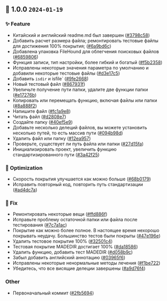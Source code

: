 ## 🎉 1.0.0 `2024-01-19`
### ✨ Feature
- Китайский и английский readme.md был завершен ([#3798c58](https://github.com/kwooshung/files/commit/3798c58de0462d60c3e4171fce683a42647518f4))
- Добавить расчет размера файла; ремонтировать тестовые файлы для достижения 100% покрытия; ([#6a9bd6c](https://github.com/kwooshung/files/commit/6a9bd6ce08a73b3cd2669a7a6f0771ac4ae0c723))
- Добавлена ​​упаковка FileHound для облегчения поисковых файлов ([#6859806](https://github.com/kwooshung/files/commit/68598065ef83a335df92c79b8e0b278182b8ddf9))
- Функция записи, тип настройки, более гибкий и богатый ([#f5b2358](https://github.com/kwooshung/files/commit/f5b23583588f30ef54ea6cc5f24b026de1d0c8c2))
- Исправлены некоторые значения параметра по умолчанию и добавили некоторые тестовые файлы ([#d3e17c5](https://github.com/kwooshung/files/commit/d3e17c59d72b627012d1d4d7043abc5d42146c8f))
- Добавить `isdir` и isfile` ([#9fe2668](https://github.com/kwooshung/files/commit/9fe266853f51204daed4a272352d0a2011db1f25))
- Новый тестовый файл ([#867931f](https://github.com/kwooshung/files/commit/867931f2700ad63c30001922fc7f071744ac8ac3))
- Увеличьте получение пути папки, удалите две функции папки ([#e17276b](https://github.com/kwooshung/files/commit/e17276bcf82d2665a87fc25917693109143c788d))
- Копировать или перемещать функцию, включая файлы или папки ([#8a888f2](https://github.com/kwooshung/files/commit/8a888f23c6da6be7288f7a4497f7d794a09df467))
- Напишите файл ([#fc1a9e8](https://github.com/kwooshung/files/commit/fc1a9e808117f8459a244b715000d43f1a5e861e))
- Читать файл ([#d2808e7](https://github.com/kwooshung/files/commit/d2808e7d2d62602432c86acc3a544a2a21e5e17f))
- Создайте папку ([#40ef5e9](https://github.com/kwooshung/files/commit/40ef5e99becdfcb68b3f8819f42e8f6f21c46960))
- Добавьте несколько делеций файлов, вы можете установить несколько путей, то есть массив пути ([#094b98d](https://github.com/kwooshung/files/commit/094b98dcbfda48fc97c1ad00bfbf5ff21e57b833))
- Удалить файл или папку ([#12ea957](https://github.com/kwooshung/files/commit/12ea95729fde7bc08b26080e2ac0fd4339c44bde))
- Проверьте, существует ли путь файла или папки ([#27d15fa](https://github.com/kwooshung/files/commit/27d15fa10eb6090f680bff69120feb039e980c23))
- Инициализировать проект, увеличить функцию стандартизированного пути ([#3a42f25](https://github.com/kwooshung/files/commit/3a42f25b401f98fb3605dc3ca3e7a1506a735e43))
### 💩 Optimization
- Скорость покрытия улучшается как можно больше ([#68b0179](https://github.com/kwooshung/files/commit/68b01798a8bdb05494f04b3221be90697959ef73))
- Исправить повторный код, повторить путь стандартизации ([#ad4dc7a](https://github.com/kwooshung/files/commit/ad4dc7a2e7d04d3829b9028a6a2c169911119d36))
### 🐛 Fix
- Ремонтировать некоторые вещи ([#ffd886f](https://github.com/kwooshung/files/commit/ffd886ffa89a79e0b2a15fb293a57a6efffa950e))
- Исправьте проблему остаточной папки или файла после тестирования ([#7c7a1ac](https://github.com/kwooshung/files/commit/7c7a1ac843b7bea4246afe7ac1ebe23264674bf6))
- Покрытие как можно более полное. В настоящее время нехорошо покрывать неудачу. Большинство тестов были покрыты ([#47e196e](https://github.com/kwooshung/files/commit/47e196e65b4a2834114557b10b071d1bfb4bff8e))
- Удалить тестовое покрытие 100% ([#32501c4](https://github.com/kwooshung/files/commit/32501c4d92e72405ce67c87ca892b299c3f75cdf))
- Тестовая покрытие MADEDIR достигает 100% ([#da18586](https://github.com/kwooshung/files/commit/da1858613c8c52e04eed618647dc12761e844cdc))
- Удалить функцию, добавить тест MADEDIR ([#d058b9c](https://github.com/kwooshung/files/commit/d058b9ca79918583dc057e89326a4704d90f4d8d))
- Забыл добавить английский аннотацию ([#03965f6](https://github.com/kwooshung/files/commit/03965f67c89eff5f5c3d74e08c8c3336d2f0ff51))
- Исправлены некоторые ненормальные методы лечения ([#f1be722](https://github.com/kwooshung/files/commit/f1be7225d059be1401240cb73ee86e54a67542e4))
- Убедитесь, что все висящие делеции завершены ([#a9d76f4](https://github.com/kwooshung/files/commit/a9d76f4523f753d8096341182a28329cb643c119))
### Other
- Первоначальный коммит ([#2fb5694](https://github.com/kwooshung/files/commit/2fb569486270d052230ee82510fc004129912a6e))

